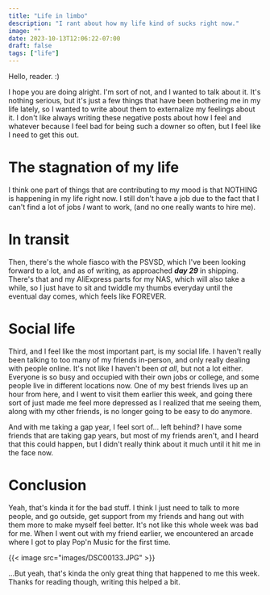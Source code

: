 ```yaml
---
title: "Life in limbo"
description: "I rant about how my life kind of sucks right now."
image: ""
date: 2023-10-13T12:06:22-07:00
draft: false
tags: ["life"]
---
```


Hello, reader. :)

I hope you are doing alright. I'm sort of not, and I wanted to talk about it. It's nothing serious, but it's just a few things that have been bothering me in my life lately, so I wanted to write about them to externalize my feelings about it. I don't like always writing these negative posts about how I feel and whatever because I feel bad for being such a downer so often, but I feel like I need to get this out.

# The stagnation of my life

I think one part of things that are contributing to my mood is that NOTHING is happening in my life right now. I still don't have a job due to the fact that I can't find a lot of jobs *I* want to work, (and no one really wants to hire me).

# In transit

 Then, there's the whole fiasco with the PSVSD, which I've been looking forward to a lot, and as of writing, as approached ***day 29*** in shipping. There's that and my AliExpress parts for my NAS, which will also take a while, so I just have to sit and twiddle my thumbs everyday until the eventual day comes, which feels like FOREVER.

# Social life

Third, and I feel like the most important part, is my social life. I haven't really been talking to too many of my friends in-person, and only really dealing with people online. It's not like I haven't been *at all*, but not a lot either. Everyone is so busy and occupied with their own jobs or college, and some people live in different locations now. One of my best friends lives up an hour from here, and I went to visit them earlier this week, and going there sort of just made me feel more depressed as I realized that me seeing them, along with my other friends, is no longer going to be easy to do anymore. 

And with me taking a gap year, I feel sort of... left behind? I have some friends that are taking gap years, but most of my friends aren't, and I heard that this could happen, but I didn't really think about it much until it hit me in the face now.

# Conclusion

Yeah, that's kinda it for the bad stuff. I think I just need to talk to more people, and go outside, get support from my friends and hang out with them more to make myself feel better. It's not like this whole week was bad for me. When I went out with my friend earlier, we encountered an arcade where I got to play Pop'n Music for the first time.

{{< image src="images/DSC00133.JPG" >}}

...But yeah, that's kinda the only great thing that happened to me this week. Thanks for reading though, writing this helped a bit.